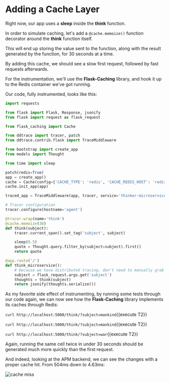 # Adding a Cache Layer

Right now, our app uses a **sleep** inside the **think** function.

In order to simulate caching, let's add a `@cache.memoize()` function decorator around the **think** function itself.

This will end up storing the value sent to the function, along with the result generated by the function, for 30 seconds at a time.

By adding this cache, we should see a slow first request, followed by fast requests afterwards.

For the instrumentation, we'll use the **Flask-Caching** library, and hook it up to the Redis container we've got running.

Our code, fully instrumented, looks like this:

```python
import requests

from flask import Flask, Response, jsonify
from flask import request as flask_request

from flask_caching import Cache

from ddtrace import tracer, patch
from ddtrace.contrib.flask import TraceMiddleware

from bootstrap import create_app
from models import Thought

from time import sleep

patch(redis=True)
app = create_app()
cache = Cache(config={'CACHE_TYPE': 'redis', 'CACHE_REDIS_HOST': 'redis'})
cache.init_app(app)

traced_app = TraceMiddleware(app, tracer, service='thinker-microservice', distributed_tracing=True)

# Tracer configuration
tracer.configure(hostname='agent')

@tracer.wrap(name='think')
@cache.memoize(30)
def think(subject):
    tracer.current_span().set_tag('subject', subject)

    sleep(0.5)
    quote = Thought.query.filter_by(subject=subject).first()
    return quote

@app.route('/')
def think_microservice():
    # because we have distributed tracing, don't need to manually grab headers
    subject = flask_request.args.get('subject')
    thoughts = think(subject)
    return jsonify(thoughts.serialize())
```

As my favorite side effect of instrumenting, by running some tests through our code again, we can now see how the **Flask-Caching** library implements its caches through Redis:

`curl http://localhost:5000/think/?subject=mankind`{{execute T2}}

`curl http://localhost:5000/think/?subject=mankind`{{execute T2}}

`curl http://localhost:5000/think/?subject=war`{{execute T2}}

Again, running the same cell twice in under 30 seconds should be generated much more quickly than the first request.

And indeed, looking at the APM backend, we can see the changes with a proper cache hit. From 504ms down to 4.63ms:

![cache miss](/technovangelist/scenarios/apmintro2/assets/cache-miss.png)


